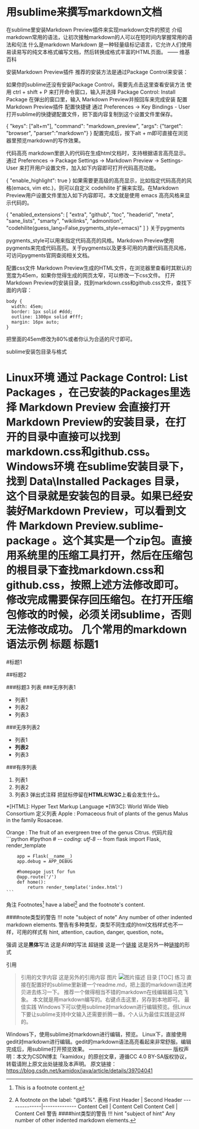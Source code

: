 # 用sublime来撰写markdown文档


在sublime里安装Markdown Preview插件来实现markdown文件的预览
介绍markdown常用的语法，让初次接触markdown的人可以在短时间内掌握常用的语法和句法
什么是markdown
Markdown 是一种轻量级标记语言，它允许人们使用易读易写的纯文本格式编写文档，然后转换成格式丰富的HTML页面。 —— 维基百科

安装Markdown Preview插件
推荐的安装方法是通过Package Control来安装：

如果你的sublime还没有安装Package Control，需要先点击这里查看安装方法
使用 ctrl + shift + P 来打开命令窗口，输入并选择 Package Control: Install Package
在弹出的窗口里，输入 Markdown Preview并按回车来完成安装
配置Markdown Preview插件
配置快捷键
通过 Preferences -> Key Bindings - User打开sublime的快捷键配置文件，把下面内容复制到这个设置文件里保存。

{ "keys": ["alt+m"], "command": "markdown_preview", "args": {"target": "browser", "parser":"markdown"} }
配置完成后，按下alt + m即可直接在浏览器里预览markdown的写作效果。

代码高亮
markdown里嵌入的代码在生成html文档时，支持根据语言高亮显示。通过 Preferences -> Package Settings -> Markdown Preview -> Settings-User 来打开用户设置文件，加入如下内容即可打开代码高亮功能。

{
    "enable_highlight": true
}
如果需要更高级的高亮显示，比如指定代码高亮的风格(emacs, vim etc.)，则可以自定义 codehilite 扩展来实现。在Markdown Preview用户设置文件里加入如下内容即可。本文就是使用 emacs 高亮风格来显示代码的。

{
    "enabled_extensions": [
            "extra", 
            "github", 
            "toc", 
            "headerid", 
            "meta", 
            "sane_lists", 
            "smarty", 
            "wikilinks",
            "admonition",
            "codehilite(guess_lang=False,pygments_style=emacs)"
        ]
}
关于pygments

pygments_style可以用来指定代码高亮的风格。Markdown Preview使用pygments来完成代码高亮。关于pygments以及更多可用的内置代码高亮风格，可访问pygments官网查阅相关文档。

配置css文件
Markdown Preview生成的HTML文件，在浏览器里查看时其默认的宽度为45em，如果你觉得生成的网页太窄，可以修改一下css文件。
打开Markdown Preview的安装目录，找到markdown.css和github.css文件，查找下面的内容：

    body {
      width: 45em;
      border: 1px solid #ddd;
      outline: 1300px solid #fff;
      margin: 16px auto;
    }
把里面的45em修改为80%或者你认为合适的尺寸即可。



sublime安装包目录与格式

Linux环境
通过 Package Control: List Packages ，在己安装的Packages里选择 Markdown Preview 会直接打开Markdown Preview的安装目录，在打开的目录中直接可以找到markdown.css和github.css。
Windows环境
在sublime安装目录下，找到 Data\Installed Packages 目录，这个目录就是安装包的目录。如果已经安装好Markdown Preview，可以看到文件 Markdown Preview.sublime-package 。这个其实是一个zip包。直接用系统里的压缩工具打开，然后在压缩包的根目录下查找markdown.css和github.css，按照上述方法修改即可。修改完成需要保存回压缩包。在打开压缩包修改的时候，必须关闭sublime，否则无法修改成功。
几个常用的markdown语法示例
标题
标题1
=====

#标题1

##标题2

###标题3
列表
###无序列表1

* 列表1
* 列表2
* 列表3

###无序列表2

- 列表1
- **列表2**
- 列表3

###有序列表

1. 列表1
2. 列表2
3. 列表3
弹出式注释
把鼠标停留在**HTML**和**W3C**上看会发生什么。

*[HTML]: Hyper Text Markup Language
*[W3C]: World Wide Web Consortium
定义列表
Apple
:   Pomaceous fruit of plants of the genus Malus in
    the family Rosaceae.

Orange
:   The fruit of an evergreen tree of the genus Citrus.
代码片段
    ```python
        #!python
        # -*- coding: utf-8 -*-
        from flask import Flask, render_template

        app = Flask(__name__)
        app.debug = APP_DEBUG
    
        #homepage just for fun
        @app.route('/')
        def home():
            return render_template('index.html')
    ```
角注
Footnotes[^1] have a label[^@#$%] and the footnote's content.

[^1]: This is a footnote content.
[^@#$%]: A footnote on the label: "@#$%".
表格
First Header  | Second Header
--------------|--------------
Content Cell  | Content Cell
Content Cell  | Content Cell
警告
####hint类型的警告
!!! hint "subject of hint"
    Any number of other indented markdown elements.

####note类型的警告
!!! note "subject of note"
    Any number of other indented markdown elements.
警告有多种类型，类型不同生成的html文档样式也不一样，可用的样式有 hint, attention, caution, danger, question, note。

强调
这是**黑体**写法
这是*斜体*的写法
超链接
这是一个[链接](https://github.com/kamidox/blogs)
这是另外一种[链接][1]的形式

[1]: https://pythonhosted.org/Markdown/extensions/index.html
引用
> 引用的文字内容
> 这是另外的引用内容
图片
![图片描述](https://raw.githubusercontent.com/kamidox/blogs/master/kamidox_icon.png)
目录
[TOC]
练习
直接在配置好的sublime里新建一个readme.md，把上面的markdown语法拷贝进去练习一下。
推荐一个做得相当不错的markdown在线编辑器马克飞象。
本文就是用markdown编写的。右键点击这里，另存到本地即可。
最佳实践
Windows下可以使用sublime对markdown进行编辑预览。但Linux下要让sublime支持中文输入还需要折腾一番。个人认为最佳实践是这样的。

Windows下，使用sublime对markdown进行编辑，预览。
Linux下，直接使用gedit对markdown进行编辑。gedit的markdown语法高亮看起来非常舒服。编辑完成后，用sublime打开预览效果。
————————————————
版权声明：本文为CSDN博主「kamidox」的原创文章，遵循CC 4.0 BY-SA版权协议，转载请附上原文出处链接及本声明。
原文链接：https://blog.csdn.net/kamidox/java/article/details/39704041